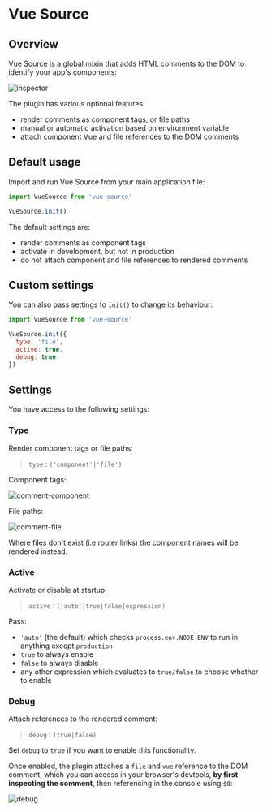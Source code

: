 # Vue Source

## Overview

Vue Source is a global mixin that adds HTML comments to the DOM to identify your app's components:

![inspector](https://user-images.githubusercontent.com/132681/32379406-5c3b5528-c0a5-11e7-9eaf-50483e9a306d.png)


The plugin has various optional features:

- render comments as component tags, or file paths
- manual or automatic activation based on environment variable
- attach component Vue and file references to the DOM comments

## Default usage

Import and run Vue Source from your main application file:

```js
import VueSource from 'vue-source'

VueSource.init()
```

The default settings are:

- render comments as component tags
- activate in development, but not in production
- do not attach component and file references to rendered comments


## Custom settings

You can also pass settings to `init()` to change its behaviour:

```js
import VueSource from 'vue-source'

VueSource.init({
  type: 'file',
  active: true,
  debug: true
})
```

## Settings

You have access to the following settings:

### Type

Render component tags or file paths:

>  `type` : `('component'|'file')`

Component tags:

![comment-component](https://user-images.githubusercontent.com/132681/32379414-6133e022-c0a5-11e7-9194-cc72a1dc558d.png)

File paths:

![comment-file](https://user-images.githubusercontent.com/132681/32379421-64c238ec-c0a5-11e7-96d0-1953ee64242c.png)

Where files don't exist (i.e router links) the component names will be rendered instead.


### Active

Activate or disable at startup:

>  `active` : `('auto'|true|false|expression)`

Pass:

- `'auto'` (the default) which checks `process.env.NODE_ENV` to run in anything except `production`
- `true` to always enable
- `false` to always disable
- any other expression which evaluates to `true/false` to choose whether to enable

### Debug

Attach references to the rendered comment:

> `debug` : `(true|false)`

Set `debug` to `true` if you want to enable this functionality.

Once enabled, the plugin attaches a `file` and `vue` reference to the DOM comment, which you can access in your browser's devtools, **by first inspecting the comment**, then referencing in the console using `$0`:


![debug](https://user-images.githubusercontent.com/132681/32379425-68121008-c0a5-11e7-8e4f-055d3684bc46.png)
